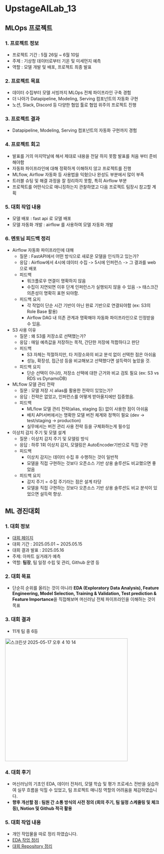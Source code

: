 # UpstageAILab_13

## MLOps 프로젝트

### 1. 프로젝트 정보
 - 프로젝트 기간 : 5월 26일 ~ 6월 10일
 - 주제 : 기상청 데이터로부터 기온 및 미세먼지 예측
 - 역할 : 모델 개발 및 배포, 프로젝트 최종 발표

### 2. 프로젝트 목표
 - 데이터 수집부터 모델 서빙까지 MLOps 전체 파이프라인 구축 경험
 - 더 나아가 Datapipeline, Modeling, Serving 컴포넌트의 자동화 구현
 - 노션, Slack, Discord 등 다양한 협업 툴로 협업 위주의 프로젝트 진행

### 3. 프로젝트 결과
 - Datapipeline, Modeling, Serving 컴포넌트의 자동화 구현까지 경험

### 4. 프로젝트 회고
 - 발표를 거의 마지막날에 해서 제대로 내용을 전달 하지 못함 발표를 처음 부터 준비 해야함
 - 자동화 파이프라인에 대해 정확하게 이해하지 않고 프로젝트를 진행
 - MLflow, Airflow 자동화 등 사용법을 익혔으나 완성도 부분에서 많이 부족
 - 트러블 슈팅 및 해결 과정을 잘 정리하지 못함, 특히 Airflow 부분
 - 프로젝트를 어떤식으로 매니징하는지 관찰하였고 다음 프로젝트 팀장시 참고할 계획

### 5. 대회 작업 내용
 - 모델 배포 : fast api 로 모델 배포
 - 모델 자동화 개발 : airflow 를 사용하여 모델 자동화 개발

### 6. 멘토님 피드백 정리
 - Airflow 자동화 파이프라인에 대해
   * 질문 : FastAPI에서 어떤 방식으로 새로운 모델을 인식하고 있는가?
   * 응답 : Airflow에서 4시에 데이터 수집 -> 5시에 인퍼런스 -> 그 결과를 web으로 배포
   * 피드백
     - 워크플로우 연결이 명확하지 않음
     - 수집이 지연되면 이후 단계 인퍼런스가 실행되지 않을 수 있음 -> 태스크간 의존성이 명확히 표현 되야함.
   * 피드백 요지
     - 각 작업이 단순 시간 기반이 아닌 완료 기반으로 연결되야함 (ex: S3의 Role Base 활용)
     - Airflow DAG 내 의존 관계과 명확해야 자동화 파이프라인으로 인정받을 수 있음.
 - S3 사용 이유
   * 질문 : 왜 S3를 저장소로 선택했는가?
   * 응답 : 매일 예측값을 저장하는 목적, 간단한 저장에 적합하다고 판단
   * 피드백
     - S3 자체는 적절하지만, 타 저장소와의 비교 분석 없이 선택한 점은 아쉬움
     - 성능, 확장성, 접근성 등을 비교해보고 선택했다면 설득력이 높았을 것.
   * 피드백 요지
     - 단순 선택이 아니라, 저장소 선택에 대한 근거와 비교 검토 필요 (ex: S3 vs RDS vs DynamoDB)
 - MLflow 모델 관리 전략
   * 질문 : 모델 저장 시 alias를 활용한 전략이 있었는가?
   * 응답 : 전략은 없었고, 인퍼런스를 어떻게 받아올지에만 집중했음.
   * 피드백
     - MLflow 모델 관리 전략(alias, staging 등) 없이 사용한 점이 아쉬움
     - 배치 API서버에서는 명확한 모델 버전 체계와 정책이 필요 (dev -> test/staging -> production)
     - 실무에서는 버전 관리 사용 전략 등을 구체화하는게 필수임
 - 이상치 감지 주기 및 모델 설계
   * 질문 : 이상치 감지 주기 및 모델링 방식
   * 응답 : 하루 1회 이상치 감지, 모델링은 AutoEncoder기반으로 직접 구현
   * 피드백
     - 이상치 감지는 데이터 수집 후 수행하는 것이 일반적
     - 모델을 직접 구현하는 것보다 오픈소스 기반 상용 솔루션도 비교했으면 좋았음
   * 피드백 요지
     - 감지 주기 = 수집 주기라는 점은 설계 타당
     - 모델을 직접 구현하는 것보다 오픈소스 기반 상용 솔루션도 비교 분석이 있었으면 설득력 향상.
  

## ML 경진대회

### 1. 대회 정보

 - [대회 페이지](https://stages.ai/en/competitions/355/overview/description)
 - 대회 기간 : 2025.05.01 ~ 2025.05.15
 - 대회 결과 발표 : 2025.05.16
 - 주제: 아파트 실거래가 예측
 - 역할: **팀장**, 팀 일정 수립 및 관리, Github 운영 등

### 2. 대회 목표
 - 단순히 순위를 올리는 것이 아니라 **EDA (Exploratory Data Analysis), Feature Engineering, Model Selection, Training & Validation, Test prediction & Feature Importance**을 직접해보며 머신러닝 전체 파이프라인을 이해하는 것이 목표

### 3. 대회 결과
 - 11개 팀 중 6등
<img width="400" alt="스크린샷 2025-05-17 오후 4 10 14" src="https://github.com/user-attachments/assets/6c9db318-76b9-4ceb-a202-039cfcb0df96" />

### 4. 대회 후기
 - 머신러닝의 기초인 EDA, 데이터 전처리, 모델 학습 및 평가 프로세스 전반을 실습하여 실무 흐름을 익힐 수 있었고, 팀 프로젝트 매니징 역할의 어려움을 체감하였습니다.
 - **향후 개선할 점 : 팀원 간 소통 방식의 사전 정의 (회의 주기, 팀 일정 스케줄링 및 체크 등), Notion 및 Github 적극 활용**

### 5. 대회 작업 내용
 - 개인 작업물을 따로 정리 하였습니다.
 - [EDA 작업 정리](https://steel-single-800.notion.site/EDA-1eea5b28c3bb8097a29dd7aed14a26d1)
 - [대회 Repository 정리](./MLCompetition)


